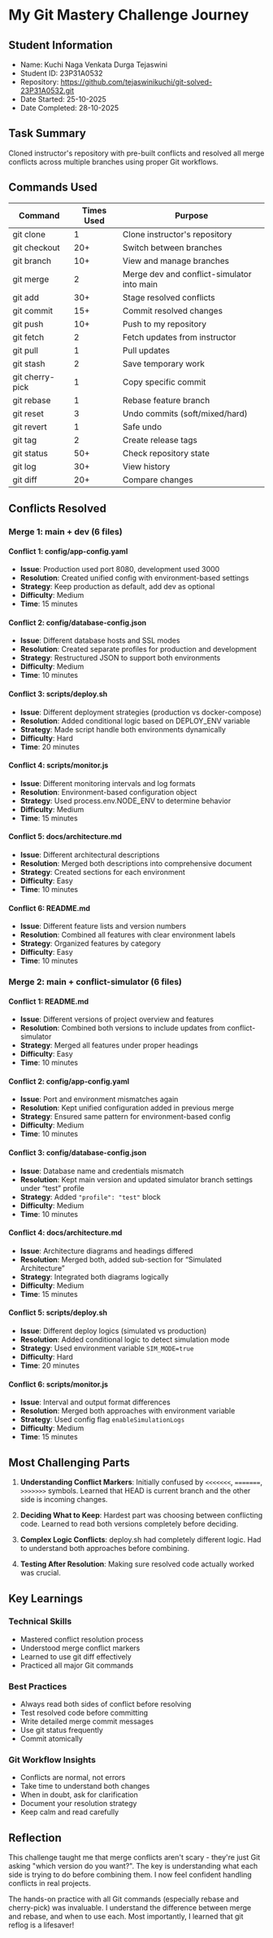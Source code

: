# My Git Mastery Challenge Journey

## Student Information
- Name: Kuchi Naga Venkata Durga Tejaswini
- Student ID: 23P31A0532
- Repository: https://github.com/tejaswinikuchi/git-solved-23P31A0532.git
- Date Started: 25-10-2025
- Date Completed: 28-10-2025

## Task Summary
Cloned instructor's repository with pre-built conflicts and resolved all 
merge conflicts across multiple branches using proper Git workflows.

## Commands Used

| Command | Times Used | Purpose |
|---------|------------|----------|
| git clone | 1 | Clone instructor's repository |
| git checkout | 20+ | Switch between branches |
| git branch | 10+ | View and manage branches |
| git merge | 2 | Merge dev and conflict-simulator into main |
| git add | 30+ | Stage resolved conflicts |
| git commit | 15+ | Commit resolved changes |
| git push | 10+ | Push to my repository |
| git fetch | 2 | Fetch updates from instructor |
| git pull | 1 | Pull updates |
| git stash | 2 | Save temporary work |
| git cherry-pick | 1 | Copy specific commit |
| git rebase | 1 | Rebase feature branch |
| git reset | 3 | Undo commits (soft/mixed/hard) |
| git revert | 1 | Safe undo |
| git tag | 2 | Create release tags |
| git status | 50+ | Check repository state |
| git log | 30+ | View history |
| git diff | 20+ | Compare changes |

## Conflicts Resolved

### Merge 1: main + dev (6 files)

#### Conflict 1: config/app-config.yaml
- **Issue**: Production used port 8080, development used 3000
- **Resolution**: Created unified config with environment-based settings
- **Strategy**: Keep production as default, add dev as optional
- **Difficulty**: Medium
- **Time**: 15 minutes

#### Conflict 2: config/database-config.json
- **Issue**: Different database hosts and SSL modes
- **Resolution**: Created separate profiles for production and development
- **Strategy**: Restructured JSON to support both environments
- **Difficulty**: Medium
- **Time**: 10 minutes

#### Conflict 3: scripts/deploy.sh
- **Issue**: Different deployment strategies (production vs docker-compose)
- **Resolution**: Added conditional logic based on DEPLOY_ENV variable
- **Strategy**: Made script handle both environments dynamically
- **Difficulty**: Hard
- **Time**: 20 minutes

#### Conflict 4: scripts/monitor.js
- **Issue**: Different monitoring intervals and log formats
- **Resolution**: Environment-based configuration object
- **Strategy**: Used process.env.NODE_ENV to determine behavior
- **Difficulty**: Medium
- **Time**: 15 minutes

#### Conflict 5: docs/architecture.md
- **Issue**: Different architectural descriptions
- **Resolution**: Merged both descriptions into comprehensive document
- **Strategy**: Created sections for each environment
- **Difficulty**: Easy
- **Time**: 10 minutes

#### Conflict 6: README.md
- **Issue**: Different feature lists and version numbers
- **Resolution**: Combined all features with clear environment labels
- **Strategy**: Organized features by category
- **Difficulty**: Easy
- **Time**: 10 minutes

### Merge 2: main + conflict-simulator (6 files)

#### Conflict 1: README.md
- **Issue**: Different versions of project overview and features
- **Resolution**: Combined both versions to include updates from conflict-simulator
- **Strategy**: Merged all features under proper headings
- **Difficulty**: Easy
- **Time**: 10 minutes

#### Conflict 2: config/app-config.yaml
- **Issue**: Port and environment mismatches again
- **Resolution**: Kept unified configuration added in previous merge
- **Strategy**: Ensured same pattern for environment-based config
- **Difficulty**: Medium
- **Time**: 10 minutes

#### Conflict 3: config/database-config.json
- **Issue**: Database name and credentials mismatch
- **Resolution**: Kept main version and updated simulator branch settings under “test” profile
- **Strategy**: Added `"profile": "test"` block
- **Difficulty**: Medium
- **Time**: 10 minutes

#### Conflict 4: docs/architecture.md
- **Issue**: Architecture diagrams and headings differed
- **Resolution**: Merged both, added sub-section for “Simulated Architecture”
- **Strategy**: Integrated both diagrams logically
- **Difficulty**: Medium
- **Time**: 15 minutes

#### Conflict 5: scripts/deploy.sh
- **Issue**: Different deploy logics (simulated vs production)
- **Resolution**: Added conditional logic to detect simulation mode
- **Strategy**: Used environment variable `SIM_MODE=true`
- **Difficulty**: Hard
- **Time**: 20 minutes

#### Conflict 6: scripts/monitor.js
- **Issue**: Interval and output format differences
- **Resolution**: Merged both approaches with environment variable
- **Strategy**: Used config flag `enableSimulationLogs`
- **Difficulty**: Medium
- **Time**: 15 minutes


## Most Challenging Parts

1. **Understanding Conflict Markers**: Initially confused by `<<<<<<<`, `=======`, `>>>>>>>` symbols. Learned that HEAD is current branch and the other side is incoming changes.

2. **Deciding What to Keep**: Hardest part was choosing between conflicting code. Learned to read both versions completely before deciding.

3. **Complex Logic Conflicts**: deploy.sh had completely different logic. Had to understand both approaches before combining.

4. **Testing After Resolution**: Making sure resolved code actually worked was crucial.

## Key Learnings

### Technical Skills
- Mastered conflict resolution process
- Understood merge conflict markers
- Learned to use git diff effectively
- Practiced all major Git commands

### Best Practices
- Always read both sides of conflict before resolving
- Test resolved code before committing
- Write detailed merge commit messages
- Use git status frequently
- Commit atomically

### Git Workflow Insights
- Conflicts are normal, not errors
- Take time to understand both changes
- When in doubt, ask for clarification
- Document your resolution strategy
- Keep calm and read carefully

## Reflection
This challenge taught me that merge conflicts aren't scary - they're 
just Git asking "which version do you want?". The key is understanding 
what each side is trying to do before combining them. I now feel 
confident handling conflicts in real projects.

The hands-on practice with all Git commands (especially rebase and 
cherry-pick) was invaluable. I understand the difference between merge 
and rebase, and when to use each. Most importantly, I learned that 
git reflog is a lifesaver!

